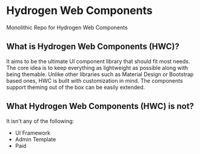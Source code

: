 # Hydrogen Web Components
 Monolithic Repo for Hydrogen Web Components
 
## What is Hydrogen Web Components (HWC)?
 It aims to be the ultimate UI component library that should fit most needs. The core idea is to keep everything as lightweight as possible along with being themable. Unlike other libraries such as Material Design or Bootstrap based ones, HWC is built with customization in mind. The components support theming out of the box can be easily extended. 

## What Hydrogen Web Components (HWC) is not?
 It isn't any of the following:
 - UI Framework
 - Admin Template
 - Paid

